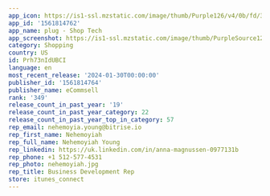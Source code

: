 ```yaml
---
app_icon: https://is1-ssl.mzstatic.com/image/thumb/Purple126/v4/0b/fd/31/0bfd3163-d2f2-e02b-3e77-8c930af232dc/AppIcon-0-0-1x_U007emarketing-0-10-0-85-220.png/1024x1024bb.png
app_id: '1561814762'
app_name: plug - Shop Tech
app_screenshot: https://is1-ssl.mzstatic.com/image/thumb/PurpleSource126/v4/8e/3c/32/8e3c32da-a248-bed5-1d85-9ae9f4eeb833/ffd2ff83-03ff-44a3-8bd6-305edd4af12e_iPhone_8_Plus_-_1.jpg/1242x2208bb.png
category: Shopping
country: US
id: Prh73nIdUBCI
language: en
most_recent_release: '2024-01-30T00:00:00'
publisher_id: '1561814764'
publisher_name: eCommsell
rank: '349'
release_count_in_past_year: '19'
release_count_in_past_year_category: 22
release_count_in_past_year_top_in_category: 57
rep_email: nehemoyia.young@bitrise.io
rep_first_name: Nehemoyiah
rep_full_name: Nehemoyiah Young
rep_linkedin: https://uk.linkedin.com/in/anna-magnussen-0977131b
rep_phone: +1 512-577-4531
rep_photo: nehemoyiah.jpg
rep_title: Business Development Rep
store: itunes_connect
---
```

